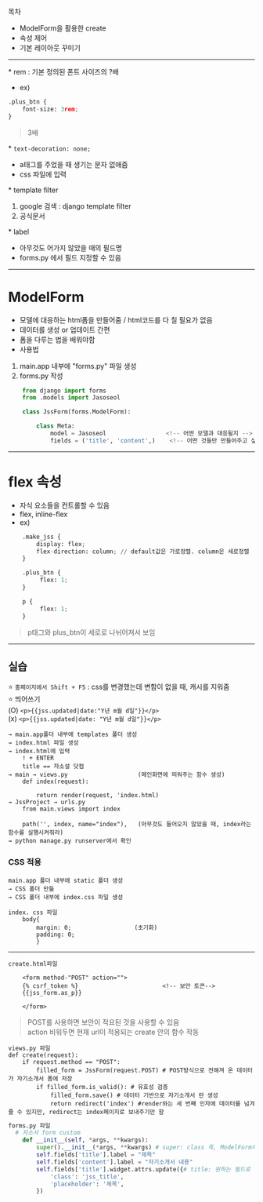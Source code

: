 목차  
- ModelForm을 활용한 create  
- 속성 제어  
- 기본 레이아웃 꾸미기  

- - -

\* rem : 기본 정의된 폰트 사이즈의 ?배  
- ex)  
```python
.plus_btn {
    font-size: 3rem;
}
```  
> 3배  

\* `text-decoration: none;`  
- a태그를 주었을 때 생기는 문자 없애줌  
- css 파일에 입력  

\* template filter  
1. google 검색 : django template filter  
2. 공식문서  

\* label  
- 아무것도 어가지 않았을 때의 필드명  
- forms.py 에서 필드 지정할 수 있음  

- - -

# ModelForm  
- 모델에 대응하는 html폼을 만들어줌 / html코드를 다 칠 필요가 없음  
- 데이터를 생성 or 업데이트 간편  
- 폼을 다루는 법을 배워야함  
- 사용법  
1. main.app 내부에 "forms.py" 파일 생성
2. forms.py 작성
```python
    from django import forms
    from .models import Jasoseol

    class JssForm(forms.ModelForm):

        class Meta: 
            model = Jasoseol                 <!-- 어떤 모델과 대응될지 -->
            fields = ('title', 'content',)    <!-- 어떤 것들만 만들어주고 싶은지 -->
```  

- - - 

# flex 속성  
- 자식 요소들을 컨트롤할 수 있음  
- flex,  inline-flex  
- ex)  
```python
    .make_jss {
        display: flex;
        flex-direction: column; // default값은 가로정렬. column은 세로정렬
    }

    .plus_btn {
         flex: 1;
    }

    p {
         flex: 1;
    }
```  
> p태그와 plus_btn이 세로로 나뉘어져서 보임

- - - 

## 실습  

⭐️ `홈페이지에서 Shift + F5` : css를 변경했는데 변함이 없을 때, 캐시를 지워줌  
⭐️ 띄어쓰기  
    (O) `<p>{{jss.updated|date:"Y년 m월 d일"}}</p>`  
    (x) `<p>{{jss.updated|date: "Y년 m월 d일"}}</p>`  

```
→ main.app폴더 내부에 templates 폴더 생성
→ index.html 파일 생성
→ index.html에 입력
    ! + ENTER
    title == 자소설 닷컴
→ main → views.py                    (메인화면에 띄워주는 함수 생성)
    def index(request):
    
        return render(request, 'index.html)
→ JssProject → urls.py
    from main.views import index
    
    path('', index, name="index"),   (아무것도 들어오지 않았을 때, index라는 함수를 실행시켜줘라)
→ python manage.py runserver에서 확인
```

### CSS 적용  
```
main.app 폴더 내부에 static 폴더 생성
→ CSS 폴더 만듦
→ CSS 폴더 내부에 index.css 파일 생성
```

```
index. css 파일
    body{
        margin: 0;                  (초기화)
        padding: 0;    
        }
```

- - -

```
create.html파일

    <form method-"POST" action="">
    {% csrf_token %}                        <!-- 보안 토큰-->
    {{jss_form.as_p}}

    </form>
```  
> POST를 사용하면 보안이 적요된 것을 사용할 수 있음  
> action 비워두면 현재 url이 적용되는 create 안의 함수 작동  

```
views.py 파일  
def create(request):
    if request.method == "POST":
        filled_form = JssForm(request.POST) # POST방식으로 전해져 온 데이터가 자기소개서 폼에 저장
        if filled_form.is_valid(): # 유효성 검증
            filled_form.save() # 데이터 기반으로 자기소개서 란 생성
            return redirect('index') #render와는 세 번째 인자에 데이터를 넘겨줄 수 있지만, redirect는 index페이지로 보내주기만 함
```  

```python
forms.py 파일  
  # 자소서 form custom
    def __init__(self, *args, **kwargs):
        super().__init__(*args, **kwargs) # super: class 즉, ModelForm에 있는 것들을 가져와서 쓸 수 있다.
        self.fields['title'].label = "제목"
        self.fields['content'].label = "자기소개서 내용"
        self.fields['title'].widget.attrs.update({# title: 원하는 필드로 title을 가져옴
            'class': 'jss_title',
            'placeholder': '제목',
        }) 
```
        
